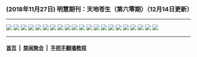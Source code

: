 ### (2018年11月27日) 明慧期刊：天地苍生（第六零期）（12月14日更新）

---

<img src="http://qikan.minghui.org/mhqkpage/qikanimage/2018/11/27/tdcs-60-a4-read-online1.png"/> 

<img src="http://qikan.minghui.org/mhqkpage/qikanimage/2018/11/27/tdcs-60-a4-read-online2.png"/> 

<img src="http://qikan.minghui.org/mhqkpage/qikanimage/2018/11/27/tdcs-60-a4-read-online3.png"/> 

<img src="http://qikan.minghui.org/mhqkpage/qikanimage/2018/11/27/tdcs-60-a4-read-online4.png"/> 

<img src="http://qikan.minghui.org/mhqkpage/qikanimage/2018/11/27/tdcs-60-a4-read-online5.png"/> 

<img src="http://qikan.minghui.org/mhqkpage/qikanimage/2018/11/27/tdcs-60-a4-read-online6.png"/> 

<img src="http://qikan.minghui.org/mhqkpage/qikanimage/2018/11/27/tdcs-60-a4-read-online7.png"/> 

<img src="http://qikan.minghui.org/mhqkpage/qikanimage/2018/11/27/tdcs-60-a4-read-online8.png"/> 

<img src="http://qikan.minghui.org/mhqkpage/qikanimage/2018/11/27/tdcs-60-a4-read-online9.png"/> 

<img src="http://qikan.minghui.org/mhqkpage/qikanimage/2018/11/27/tdcs-60-a4-read-online10.png"/> 

<img src="http://qikan.minghui.org/mhqkpage/qikanimage/2018/11/27/tdcs-60-a4-read-online11.png"/> 

<img src="http://qikan.minghui.org/mhqkpage/qikanimage/2018/11/27/tdcs-60-a4-read-online12.png"/> 

<img src="http://qikan.minghui.org/mhqkpage/qikanimage/2018/11/27/tdcs-60-a4-read-online13.png"/> 

<img src="http://qikan.minghui.org/mhqkpage/qikanimage/2018/11/27/tdcs-60-a4-read-online14.png"/> 

<img src="http://qikan.minghui.org/mhqkpage/qikanimage/2018/11/27/tdcs-60-a4-read-online15.png"/> 

<img src="http://qikan.minghui.org/mhqkpage/qikanimage/2018/11/27/tdcs-60-a4-read-online16.png"/> 

<img src="http://qikan.minghui.org/mhqkpage/qikanimage/2018/11/27/tdcs-60-a4-read-online17.png"/> 

<img src="http://qikan.minghui.org/mhqkpage/qikanimage/2018/11/27/tdcs-60-a4-read-online18.png"/> 

<img src="http://qikan.minghui.org/mhqkpage/qikanimage/2018/11/27/tdcs-60-a4-read-online19.png"/> 

<img src="http://qikan.minghui.org/mhqkpage/qikanimage/2018/11/27/tdcs-60-a4-read-online20.png"/> 

<img src="http://qikan.minghui.org/mhqkpage/qikanimage/2018/11/27/tdcs-60-a4-read-online21.png"/> 



---

#### [首页](../../../..) &nbsp;|&nbsp; [禁闻聚合](https://github.com/gfw-breaker/banned-news) &nbsp;|&nbsp; [手把手翻墙教程](https://github.com/gfw-breaker/guides) 